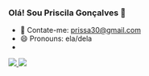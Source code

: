 ### Olá! Sou Priscila Gonçalves 👋

- 💬 Contate-me: prissa30@gmail.com
- 😄 Pronouns: ela/dela
- 
<div> 
  <a href="https://github.com/prissa30">
  <img src="180em" src="https://github-readme-stats.vercel.app/api?username=prissa30&show_icons=true&theme=radical">
  <img src="180em" src="https://github-readme-stats.vercel.app/api/top-langs/?username=prissa30&langs_count=8)](https://github.com/prissa30/github-readme-stats">
 </div>

